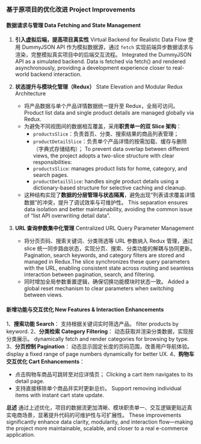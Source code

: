 ### 基于原项目的优化改进 Project Improvements
#### 数据请求与管理 Data Fetching and State Management
1. **引入虚拟后端，提高项目真实性** Virtual Backend for Realistic Data Flow
   使用 DummyJSON API 作为模拟数据源，通过 `fetch` 实现前端异步数据请求与渲染，完整模拟真实项目中的后端交互流程。
   Integrated the DummyJSON API as a simulated backend.
   Data is fetched via fetch() and rendered asynchronously, providing a development experience closer to real-world backend interaction.

2. **状态提升与模块化管理（Redux）** State Elevation and Modular Redux Architecture
   * 将产品数据与单个产品详情数据统一提升至 Redux，全局可访问。
    Product list data and single product details are managed globally via Redux.
   * 为避免不同视图间的数据相互覆盖，采用**职责单一的双 Slice 架构**：
     * `productsSlice`：负责首页、分类、搜索结果的商品列表管理；
     * `productDetailSlice`：负责单个产品详情的按需加载、缓存与删除（字典式存储结构）；
    To prevent data overlap between different views, the project adopts a two-slice structure with clear responsibilities:
     * `productsSlice`: manages product lists for home, category, and search pages.
     * `productDetailSlice`: handles single product details using a dictionary-based structure for selective caching and cleanup.
   * 这种结构实现了**数据的分层管理与状态隔离**，避免出现“列表请求覆盖详情数据”的冲突，提升了调试效率与可维护性。
    This separation ensures data isolation and better maintainability, avoiding the common issue of “list API overwriting detail data”.
3. **URL 查询参数集中化管理** Centralized URL Query Parameter Management
   * 将分页页码、搜索关键词、分类筛选等 URL 参数纳入 Redux 管理，通过 slice 统一同步路由状态，实现分页、搜索、分类功能的解耦与协同更新。
   Pagination, search keywords, and category filters are stored and managed in Redux.The slice synchronizes these query parameters with the URL, enabling consistent state across routing and seamless interaction between pagination, search, and filtering.
   * 同时增加全局参数重置逻辑，确保切换功能模块时状态一致。
   Added a global reset mechanism to clear parameters when switching between views.

#### 新增功能与交互优化 New Features & Interaction Enhancements
1、**搜索功能 Search**：
    支持根据关键词实时筛选产品。
    filter products by keyword.
2、**分类检索 Category Filtering**：
    动态获取并渲染分类数据，实现按分类展示。
    dynamically fetch and render categories for browsing by type.
3、**分页控制 Pagination**：
    动态显示固定长度的页码范围，改善用户导航体验。
    display a fixed range of page numbers dynamically for better UX.
4、**购物车交互优化 Cart Enhancements**：
  * 点击购物车商品可跳转至对应详情页；
    Clicking a cart item navigates to its detail page.
  * 支持直接移除单个商品并实时更新总价。
    Support removing individual items with instant cart state update.

**总述**
通过上述优化，项目的数据流更加清晰、模块职责单一、交互逻辑更贴近真实电商场景，显著提升代码的可维护性与可扩展性。
These improvements significantly enhance data clarity, modularity, and interaction flow—making the project more maintainable, scalable, and closer to a real e-commerce application.
